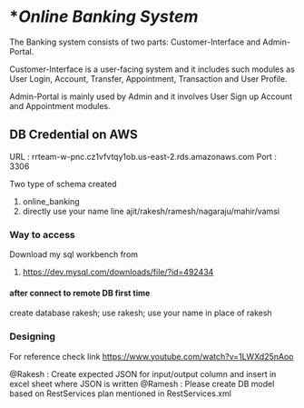 # ******Online Banking System***** #

The Banking system consists of two parts: Customer-Interface and Admin-Portal. 

Customer-Interface is a user-facing system and it includes such modules as User Login, Account, Transfer, 
Appointment, Transaction and User Profile. 

Admin-Portal is mainly used by Admin and it involves User Sign up Account and Appointment modules.

## DB Credential on AWS ##

URL : rrteam-w-pnc.cz1vfvtqy1ob.us-east-2.rds.amazonaws.com
Port : 3306

Two type of schema created
1. online_banking
2. directly use your name line ajit/rakesh/ramesh/nagaraju/mahir/vamsi

### Way to access ###

Download my sql workbench from
  1. https://dev.mysql.com/downloads/file/?id=492434
  
  #### after connect to remote DB first time #######
  create database rakesh;
  use rakesh;
  use your name in place of rakesh



### Designing ###
For reference check link
https://www.youtube.com/watch?v=1LWXd25nAoo

@Rakesh : Create expected JSON for input/output column and insert in excel sheet where JSON is written
@Ramesh : Please create DB model based on RestServices plan mentioned in RestServices.xml
